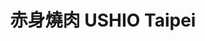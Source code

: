 ---
title: "赤身燒肉 USHIO Taipei"
description: "赤身燒肉 USHIO Taipei"
layout: shop
keywords:
  - 美食競賽
  - 台灣美食
  - 美食精選
datePublished: "2025-06-30"
dateModified: "2025-07-06"
city: "台北市"
district: "中山區"
address: "台北市中山區中山北路一段57號"
phone: "0225710357"
geo: "25.049483340243512, 121.52168135403534"
google_map: "https://maps.app.goo.gl/cJ1NvP67rdE76gnT7"
footinder: "https://footinder.com.tw/%E5%8F%B0%E5%8C%97%E5%B8%82%E4%B8%AD%E5%B1%B1%E5%8D%80/362160/"
official: "https://www.facebook.com/ushio.taipei"
award:
  - name: "500盤"
    year: "2024"
    entries:
      - dishes:
          - "鹽燒厚切牛舌"

---
